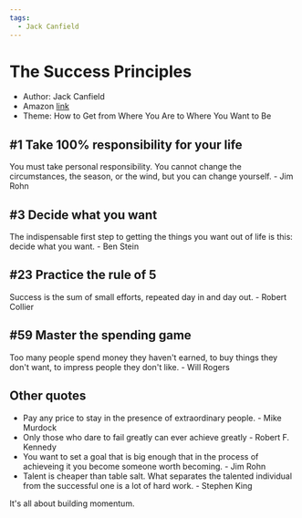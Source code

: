```yaml
---
tags:
  - Jack Canfield
---
```


# The Success Principles

- Author: Jack Canfield
- Amazon [link](https://a.co/d/17p7sRi)
- Theme: How to Get from Where You Are to Where You Want to Be



## #1 Take 100% responsibility for your life

You must take personal responsibility. You cannot change the circumstances, the season, or the wind, but you can change yourself. - Jim Rohn

## #3 Decide what you want

The indispensable first step to getting the things you want out of life is this: decide what you want. - Ben Stein

## #23 Practice the rule of 5

Success is the sum of small efforts, repeated day in and day out. - Robert Collier

## #59 Master the spending game

Too many people spend money they haven't earned, to buy things they don't want, to impress people they don't like. - Will Rogers

## Other quotes

- Pay any price to stay in the presence of extraordinary people. - Mike Murdock
- Only those who dare to fail greatly can ever achieve greatly - Robert F. Kennedy
- You want to set a goal that is big enough that in the process of achieveing it you become someone worth becoming. - Jim Rohn
- Talent is cheaper than table salt. What separates the talented individual from the successful one is a lot of hard work. - Stephen King

It's all about building momentum.
